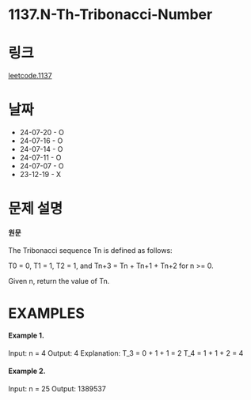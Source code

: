 # 1137.N-Th-Tribonacci-Number

# 링크
[leetcode.1137](https://leetcode.com/problems/n-th-tribonacci-number/description/?envType=study-plan-v2&envId=leetcode-75)

# 날짜
* 24-07-20 - O
* 24-07-16 - O
* 24-07-14 - O
* 24-07-11 - O
* 24-07-07 - O
* 23-12-19 - X

# 문제 설명
#### 원문


The Tribonacci sequence Tn is defined as follows: 

T0 = 0, T1 = 1, T2 = 1, and Tn+3 = Tn + Tn+1 + Tn+2 for n >= 0.

Given n, return the value of Tn.


# EXAMPLES
#### Example 1.


Input: n = 4
Output: 4
Explanation:
T_3 = 0 + 1 + 1 = 2
T_4 = 1 + 1 + 2 = 4


#### Example 2.


Input: n = 25
Output: 1389537

